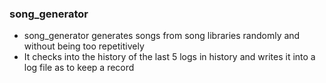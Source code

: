 ### song_generator 
- song_generator generates songs from song libraries randomly and without being too repetitively
- It checks into the history of the last 5 logs in history and writes it into a log file as to keep a record